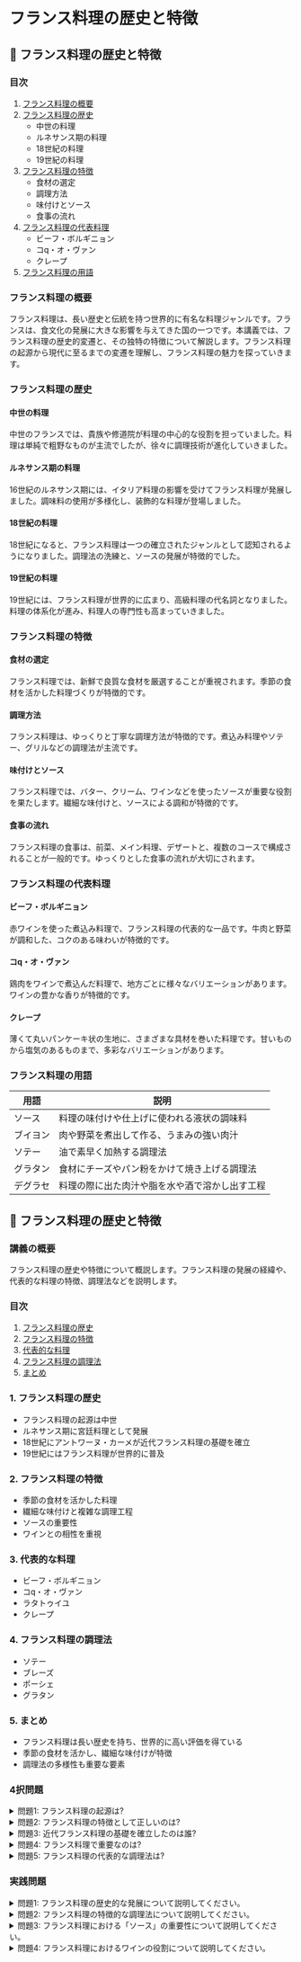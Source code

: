 # フランス料理の歴史と特徴

## 📝 フランス料理の歴史と特徴

<a id="table-of-contents"></a>
### 目次
1. [フランス料理の概要](#introduction)
2. [フランス料理の歴史](#history)
   - 中世の料理
   - ルネサンス期の料理
   - 18世紀の料理
   - 19世紀の料理
3. [フランス料理の特徴](#characteristics)
   - 食材の選定
   - 調理方法
   - 味付けとソース
   - 食事の流れ
4. [フランス料理の代表料理](#representative-dishes)
   - ビーフ・ボルギニョン
   - コq・オ・ヴァン
   - クレープ
5. [フランス料理の用語](#terminology)

<a id="introduction"></a>
### フランス料理の概要

フランス料理は、長い歴史と伝統を持つ世界的に有名な料理ジャンルです。フランスは、食文化の発展に大きな影響を与えてきた国の一つです。本講義では、フランス料理の歴史的変遷と、その独特の特徴について解説します。フランス料理の起源から現代に至るまでの変遷を理解し、フランス料理の魅力を探っていきます。

<a id="history"></a>
### フランス料理の歴史

#### 中世の料理
中世のフランスでは、貴族や修道院が料理の中心的な役割を担っていました。料理は単純で粗野なものが主流でしたが、徐々に調理技術が進化していきました。

#### ルネサンス期の料理
16世紀のルネサンス期には、イタリア料理の影響を受けてフランス料理が発展しました。調味料の使用が多様化し、装飾的な料理が登場しました。

#### 18世紀の料理
18世紀になると、フランス料理は一つの確立されたジャンルとして認知されるようになりました。調理法の洗練と、ソースの発展が特徴的でした。

#### 19世紀の料理
19世紀には、フランス料理が世界的に広まり、高級料理の代名詞となりました。料理の体系化が進み、料理人の専門性も高まっていきました。

<a id="characteristics"></a>
### フランス料理の特徴

#### 食材の選定
フランス料理では、新鮮で良質な食材を厳選することが重視されます。季節の食材を活かした料理づくりが特徴的です。

#### 調理方法
フランス料理は、ゆっくりと丁寧な調理方法が特徴的です。煮込み料理やソテー、グリルなどの調理法が主流です。

#### 味付けとソース
フランス料理では、バター、クリーム、ワインなどを使ったソースが重要な役割を果たします。繊細な味付けと、ソースによる調和が特徴的です。

#### 食事の流れ
フランス料理の食事は、前菜、メイン料理、デザートと、複数のコースで構成されることが一般的です。ゆっくりとした食事の流れが大切にされます。

<a id="representative-dishes"></a>
### フランス料理の代表料理

#### ビーフ・ボルギニョン
赤ワインを使った煮込み料理で、フランス料理の代表的な一品です。牛肉と野菜が調和した、コクのある味わいが特徴的です。

#### コq・オ・ヴァン
鶏肉をワインで煮込んだ料理で、地方ごとに様々なバリエーションがあります。ワインの豊かな香りが特徴的です。

#### クレープ
薄くて丸いパンケーキ状の生地に、さまざまな具材を巻いた料理です。甘いものから塩気のあるものまで、多彩なバリエーションがあります。

<a id="terminology"></a>
### フランス料理の用語

| 用語 | 説明 |
| --- | --- |
| ソース | 料理の味付けや仕上げに使われる液状の調味料 |
| ブイヨン | 肉や野菜を煮出して作る、うまみの強い肉汁 |
| ソテー | 油で素早く加熱する調理法 |
| グラタン | 食材にチーズやパン粉をかけて焼き上げる調理法 |
| デグラセ | 料理の際に出た肉汁や脂を水や酒で溶かし出す工程 |

## 📝 フランス料理の歴史と特徴

<a id="introduction"></a>
### 講義の概要
フランス料理の歴史や特徴について概説します。フランス料理の発展の経緯や、代表的な料理の特徴、調理法などを説明します。

### 目次
1. [フランス料理の歴史](#history)
2. [フランス料理の特徴](#characteristics)
3. [代表的な料理](#dishes)
4. [フランス料理の調理法](#cooking-techniques)
5. [まとめ](#conclusion)

<a id="history"></a>
### 1. フランス料理の歴史
- フランス料理の起源は中世
- ルネサンス期に宮廷料理として発展
- 18世紀にアントワーヌ・カーメが近代フランス料理の基礎を確立
- 19世紀にはフランス料理が世界的に普及

<a id="characteristics"></a>
### 2. フランス料理の特徴
- 季節の食材を活かした料理
- 繊細な味付けと複雑な調理工程
- ソースの重要性
- ワインとの相性を重視

<a id="dishes"></a>
### 3. 代表的な料理
- ビーフ・ボルギニョン
- コq・オ・ヴァン
- ラタトゥイユ
- クレープ

<a id="cooking-techniques"></a>
### 4. フランス料理の調理法
- ソテー
- ブレーズ
- ポーシェ
- グラタン

<a id="conclusion"></a>
### 5. まとめ
- フランス料理は長い歴史を持ち、世界的に高い評価を得ている
- 季節の食材を活かし、繊細な味付けが特徴
- 調理法の多様性も重要な要素

### 4択問題

<details>
<summary>問題1: フランス料理の起源は?</summary>

- a. 古代ギリシャ
- b. 中世
- c. 近代
- d. 19世紀

<details>
<summary>回答と解説</summary>

回答: b. 中世

"フランス料理の起源は中世"とありますので、正解は中世です。
</details>
</details>

<details>
<summary>問題2: フランス料理の特徴として正しいのは?</summary>

- a. 素材を活かさない料理
- b. シンプルな味付け
- c. 季節の食材を活かした料理
- d. 調理工程が簡単

<details>
<summary>回答と解説</summary>

回答: c. 季節の食材を活かした料理

"フランス料理の特徴として、季節の食材を活かした料理"と説明されています。
</details>
</details>

<details>
<summary>問題3: 近代フランス料理の基礎を確立したのは誰?</summary>

- a. マリー・アントワネット
- b. ルイ14世
- c. アントワーヌ・カーメ
- d. ジョルジュ・オーギュスト

<details>
<summary>回答と解説</summary>

回答: c. アントワーヌ・カーメ

"18世紀にアントワーヌ・カーメが近代フランス料理の基礎を確立"と説明されています。
</details>
</details>

<details>
<summary>問題4: フランス料理で重要なのは?</summary>

- a. 調理の簡易さ
- b. 食材の量
- c. ソースの重要性
- d. 見栄え

<details>
<summary>回答と解説</summary>

回答: c. ソースの重要性

"フランス料理の特徴として、ソースの重要性"が挙げられています。
</details>
</details>

<details>
<summary>問題5: フランス料理の代表的な調理法は?</summary>

- a. 炒める
- b. 煮込む
- c. 蒸す
- d. 以上すべて

<details>
<summary>回答と解説</summary>

回答: d. 以上すべて

"フランス料理の調理法として、ソテー、ブレーズ、ポーシェ、グラタンが挙げられています。つまり、炒める、煮込む、蒸す、という調理法が代表的です。
</details>
</details>

### 実践問題

<details>
<summary>問題1: フランス料理の歴史的な発展について説明してください。</summary>

フランス料理の歴史は中世から始まり、ルネサンス期に宮廷料理として発展しました。18世紀にはアントワーヌ・カーメが近代フランス料理の基礎を確立し、19世紀にはフランス料理が世界的に普及しました。
このように、フランス料理は長い歴史の中で発展を遂げ、現代に至っています。

</details>

<details>
<summary>問題2: フランス料理の特徴的な調理法について説明してください。</summary>

フランス料理の代表的な調理法には、ソテー、ブレーズ、ポーシェ、グラタンなどがあります。
ソテーは食材を高温の油で素早く炒める調理法です。ブレーズは食材を低温で長時間煮込む調理法で、ポーシェは食材を弱火で優しく蒸す調理法です。グラタンは食材にチーズやパン粉をかけて焼き上げる調理法です。
これらの多様な調理法が、フランス料理の特徴を生み出しています。

</details>

<details>
<summary>問題3: フランス料理における「ソース」の重要性について説明してください。</summary>

フランス料理では、ソースの重要性が非常に高いことが特徴の1つです。
ソースは料理の味わいを左右する重要な要素で、繊細な味付けが施されます。ソースは食材の旨味を引き出し、調和のとれた味わいを生み出します。
また、ソースはフランス料理のテクニックを示す象徴的な存在でもあります。ソースの作り方一つで、料理の品質が大きく変わってくるのです。

</details>

<details>
<summary>問題4: フランス料理におけるワインの役割について説明してください。</summary>

フランス料理では、ワインとの相性を重視することが特徴の1つです。
ワインは料理の味わいを引き立て、相乗効果を生み